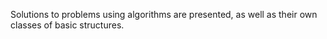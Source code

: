 Solutions to problems using algorithms are presented, as well as their own classes of basic structures.